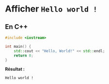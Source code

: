 # Afficher `Hello world !`

## En C++

```cpp
#include <iostream>

int main() {
    std::cout << "Hello, World!" << std::endl;
    return 0;
}
```

**Résultat :**

`Hello world !`